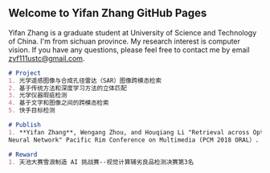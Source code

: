 ## Welcome to Yifan Zhang GitHub Pages

Yifan Zhang is a graduate student at University of Science and Technology of China. I'm from sichuan province. My research interest is computer vision. If you have any questions, please feel free to contact me by email zyf111ustc@gmail.com.

```markdown
# Project
1. 光学遥感图像与合成孔径雷达（SAR）图像跨模态检索
2. 基于传统方法和深度学习方法的立体匹配
3. 光学仪器瑕疵检测
4. 基于文字和图像之间的跨模态检索
5. 快手目标检测

# Publish
1. **Yifan Zhang**, Wengang Zhou, and Houqiang Li "Retrieval across Optical and SAR Images with Deep
Neural Network" Pacific Rim Conference on Multimedia (PCM 2018 ORAL）.

# Reward
1. 天池大赛雪浪制造 AI 挑战赛--视觉计算辅劣良品检测决赛第3名
```
